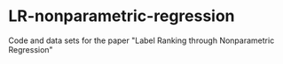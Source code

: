 # LR-nonparametric-regression

Code and data sets for the paper "Label Ranking through Nonparametric Regression" 

